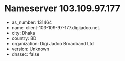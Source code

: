 # Nameserver 103.109.97.177

* as_number: 131464
* name: client-103-109-97-177.digijadoo.net.
* city: Dhaka
* country: BD
* organization: Digi Jadoo Broadband Ltd
* version: Unknown
* dnssec: false
